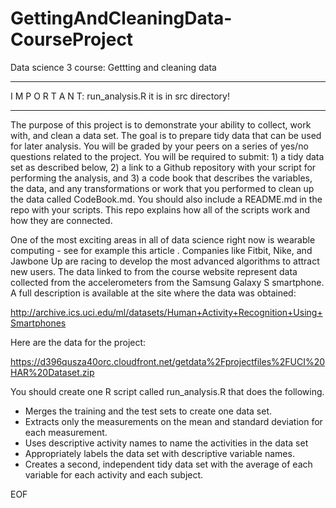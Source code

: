 GettingAndCleaningData-CourseProject
====================================

Data science 3 course: Gettting and cleaning data

--------------------------------------

I M P O R T A N T:
run_analysis.R it is in src directory!

--------------------------------------


The purpose of this project is to demonstrate your ability to collect, work with, and clean a data set. The goal is to prepare tidy data that can be used for later analysis. You will be graded by your peers on a series of yes/no questions related to the project. You will be required to submit: 1) a tidy data set as described below, 2) a link to a Github repository with your script for performing the analysis, and 3) a code book that describes the variables, the data, and any transformations or work that you performed to clean up the data called CodeBook.md. You should also include a README.md in the repo with your scripts. This repo explains how all of the scripts work and how they are connected.

One of the most exciting areas in all of data science right now is wearable computing - see for example this article . Companies like Fitbit, Nike, and Jawbone Up are racing to develop the most advanced algorithms to attract new users. The data linked to from the course website represent data collected from the accelerometers from the Samsung Galaxy S smartphone. A full description is available at the site where the data was obtained:

http://archive.ics.uci.edu/ml/datasets/Human+Activity+Recognition+Using+Smartphones

Here are the data for the project:

https://d396qusza40orc.cloudfront.net/getdata%2Fprojectfiles%2FUCI%20HAR%20Dataset.zip

 You should create one R script called run_analysis.R that does the following.

* Merges the training and the test sets to create one data set.
* Extracts only the measurements on the mean and standard deviation
  for each measurement.
* Uses descriptive activity names to name the activities in the data
  set
* Appropriately labels the data set with descriptive variable names.
* Creates a second, independent tidy data set with the average of each
  variable for each activity and each subject.


EOF
